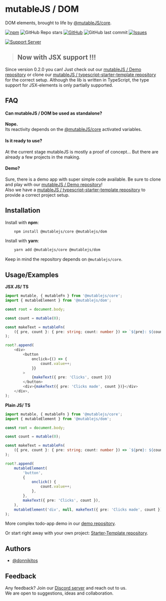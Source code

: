 # mutableJS / DOM

DOM elements, brought to life by [@mutableJS/core](https://www.npmjs.com/package/@mutablejs/core).

[![npm](https://img.shields.io/npm/dt/@mutablejs/dom?style=for-the-badge)](https://www.npmjs.com/package/@mutablejs/dom) ![GitHub Repo stars](https://img.shields.io/github/stars/mutablejs/dom?label=GitHub%20Stars&style=for-the-badge) [![GitHub](https://img.shields.io/github/license/mutablejs/dom?color=blue&style=for-the-badge)](https://github.com/mutableJS/dom/blob/master/LICENSE)
![GitHub last commit](https://img.shields.io/github/last-commit/mutablejs/dom?style=for-the-badge) [![Issues](https://img.shields.io/github/issues/mutableJS/dom?style=for-the-badge)](https://github.com/mutableJS/dom/issues)

[![Support Server](https://img.shields.io/discord/978049671110987856.svg?label=Discord&logo=Discord&colorB=7289da&style=for-the-badge)](https://discord.gg/gNdgy8uS3R)

> ## Now with JSX support !!!

Since version 0.2.0 you can! Just check out our [mutableJS / Demo repository](https://github.com/mutableJS/demo) or clone our [mutableJS / typescript-starter-template repository](https://github.com/mutableJS/template-starter-typescript) for the correct setup. Although the lib is written in TypeScript, the type support for JSX-elements is only partially supported.

## FAQ

#### Can mutableJS / DOM be used as standalone?

**Nope.**\
Its reactivity depends on the [@mutableJS/core](https://www.npmjs.com/package/@mutablejs/core) activated variables.

#### Is it ready to use?

At the current stage mutableJS is mostly a proof of concept... But there are already a few projects in the making.

#### Demo?

Sure, there is a demo app with super simple code available. Be sure to clone and play with our [mutableJS / Demo repository](https://github.com/mutableJS/demo)!\
Also we have a [mutableJS / typescript-starter-template repository](https://github.com/mutableJS/template-starter-typescript) to provide a correct project setup.

## Installation

Install with **npm**:

```bash
    npm install @mutablejs/core @mutablejs/dom
```

Install with **yarn**:

```bash
    yarn add @mutablejs/core @mutablejs/dom
```
Keep in mind the repository depends on `@mutablejs/core`.

## Usage/Examples

**JSX JS/ TS**

```typescript
import mutable, { mutableFn } from '@mutablejs/core';
import { mutableElement } from '@mutablejs/dom';

const root = document.body;

const count = mutable(0);

const makeText = mutableFn(
	({ pre, count }: { pre: string; count: number }) => `${pre}: ${count}`,
);

root?.append(
	<div>
		<button
			onclick={() => {
				count.value++;
			}}
		>
			{makeText({ pre: 'Clicks', count })}
		</button>
		<div>{makeText({ pre: 'Clicks made', count })}</div>
	</div>,
);
```

**Plain JS/ TS**

```typescript
import mutable, { mutableFn } from '@mutablejs/core';
import { mutableElement } from '@mutablejs/dom';

const root = document.body;

const count = mutable(0);

const makeText = mutableFn(
	({ pre, count }: { pre: string; count: number }) => `${pre}: ${count}`,
);

root?.append(
	mutableElement(
		'button',
		{
			onclick() {
				count.value++;
			},
		},
		makeText({ pre: 'Clicks', count }),
	),
	mutableElement('div', null, makeText({ pre: 'Clicks made', count })),
);
```

More complex todo-app demo in our [demo repository](https://github.com/mutableJS/demo).

Or start right away with your own project: [Starter-Template repository](https://github.com/mutableJS/template-starter-typescript).

## Authors

-   [@donnikitos](https://www.github.com/donnikitos)

## Feedback

Any feedback? Join our [Discord server](https://discord.gg/gNdgy8uS3R) and reach out to us.\
We are open to suggestions, ideas and collaboration.
